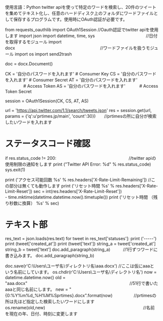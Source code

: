 使用言語：Python  twitter apiを使って特定のワードを検索し、20件のツイートを集めてテキスト化し、任意のハードディスク上のフォルダにワードファイルとして保存するプログラムです。使用時にOAuth認証が必要です。

from requests_oauthlib import OAuth1Session    //Oauth認証でtwitter apiを使用します
import json
import datetime, time, sys　　　　　　　　　　　　//日付を取得するモジュール
import docx　　　　　　　　　　　　　　　　　　　　//ワードファイルを扱うモジュール
import os
import send2trash

doc = docx.Document()

CK = '自分のパスワードを入れます'         # Consumer Key
CS = '自分のパスワードを入れます'         # Consumer Secret
AT = '自分のパスワードを入れます' 　　　　 # Access Token
AS = '自分のパスワードを入れます'　　　    # Access Token Secret

session = OAuth1Session(CK, CS, AT, AS)
 
url = 'https://api.twitter.com/1.1/search/tweets.json'
res = session.get(url, params = {'q':u'prtimes.jp/main', 'count':30})　　//prtimesの所に自分が検索したいワードを入れます
 
# ステータスコード確認
if res.status_code != 200:　　　　　　　　　　　　　　　　　//twitter apiの使用制限の通知をします
    print ("Twitter API Error: %d" % res.status_code)
    sys.exit(1)

print ('アクセス可能回数 %s' % res.headers['X-Rate-Limit-Remaining'])   //この部分は無くても動作します
print ('リセット時間 %s' % res.headers['X-Rate-Limit-Reset'])
sec = int(res.headers['X-Rate-Limit-Reset'])\
           - time.mktime(datetime.datetime.now().timetuple())
print ('リセット時間 （残り秒数に換算） %s' % sec)
 
# テキスト部

res_text = json.loads(res.text)
for tweet in res_text['statuses']:
    print ('-----')
    print (tweet['created_at'])
    print (tweet['text'])
    string_a = tweet['created_at']
    string_b = tweet['text']
    doc.add_paragraph(string_a)　　　//1行ずつワードに書き込みます。
    doc.add_paragraph(string_b)　　　
    
doc.save(r'C:\Users\ユーザ名\ディレクトリ名\aaa.docx')         //ここは仮にaaaという名前にしています。
os.chdir(r'C:\Users\ユーザ名\ディレクトリ名\')
now = datetime.datetime.now()
old = "aaa.docx"　　　　　　　　　　　　　　　　　　　　　　　　//51行で書いたaaaと同じ名前にします。
new = "{0:%Y%m%d_%H%M%Sprtimes}.docx".format(now)　　　　　//prtimesの所は先ほど指定した検索したいワードにします
os.rename(old,new)　　　　　　　　　　　　　　　　　　　　　　　//名前を現在の年、日付、時刻に変更します
